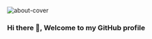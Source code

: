 ![about-cover](https://user-images.githubusercontent.com/6473915/174388569-12024625-733c-4cbb-81ff-d914bce8dedb.png)


### Hi there 👋, Welcome to my GitHub profile

<!--
**wandering-developer/wandering-developer** is a ✨ _special_ ✨ repository because its `README.md` (this file) appears on your GitHub profile.

I am Onkar Pathak, a backend and data engineer from India. I work as a consultant with world's largest retailer IKEA. I am currently based out of Helsingborg, Sweden I am interested in learning and creating projects using tools, programming languages and frameworks for large scale data processing and backend development. Let's collaborate!


- 🔭 I’m currently working on - my website and my portfolio
- 🌱 I’m currently learning - Go & Apache Druid
- 👯 I’m looking to collaborate on - stream processing, data analysis & application development
- 🤔 I’m looking for help with - UI development
- 💬 Ask me about - designing effective data pipelines, data mesh & data warehouse/lake
- 📫 How to reach me: email to onkarpathak833@gmail.com
- 😄 Pronouns: He/Him/His
- ⚡ In my free time I like to - read fiction, hike in the nature, write my blog and travel around
-->
